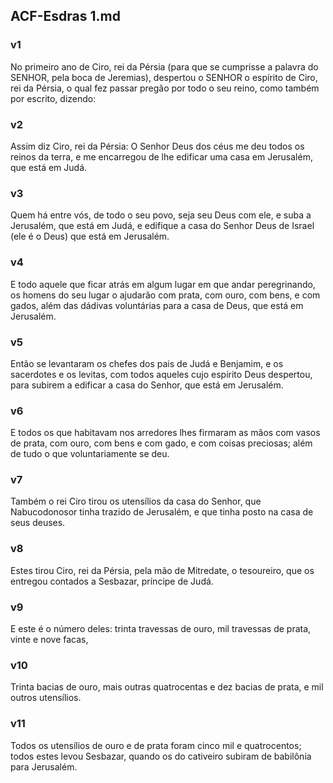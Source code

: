 ## ACF-Esdras 1.md
### v1
 No primeiro ano de Ciro, rei da Pérsia (para que se cumprisse a palavra do SENHOR, pela boca de Jeremias), despertou o SENHOR o espírito de Ciro, rei da Pérsia, o qual fez passar pregão por todo o seu reino, como também por escrito, dizendo:
### v2
 Assim diz Ciro, rei da Pérsia: O Senhor Deus dos céus me deu todos os reinos da terra, e me encarregou de lhe edificar uma casa em Jerusalém, que está em Judá.
### v3
 Quem há entre vós, de todo o seu povo, seja seu Deus com ele, e suba a Jerusalém, que está em Judá, e edifique a casa do Senhor Deus de Israel (ele é o Deus) que está em Jerusalém.
### v4
 E todo aquele que ficar atrás em algum lugar em que andar peregrinando, os homens do seu lugar o ajudarão com prata, com ouro, com bens, e com gados, além das dádivas voluntárias para a casa de Deus, que está em Jerusalém.
### v5
 Então se levantaram os chefes dos pais de Judá e Benjamim, e os sacerdotes e os levitas, com todos aqueles cujo espírito Deus despertou, para subirem a edificar a casa do Senhor, que está em Jerusalém.
### v6
 E todos os que habitavam nos arredores lhes firmaram as mãos com vasos de prata, com ouro, com bens e com gado, e com coisas preciosas; além de tudo o que voluntariamente se deu.
### v7
 Também o rei Ciro tirou os utensílios da casa do Senhor, que Nabucodonosor tinha trazido de Jerusalém, e que tinha posto na casa de seus deuses.
### v8
 Estes tirou Ciro, rei da Pérsia, pela mão de Mitredate, o tesoureiro, que os entregou contados a Sesbazar, príncipe de Judá.
### v9
 E este é o número deles: trinta travessas de ouro, mil travessas de prata, vinte e nove facas,
### v10
 Trinta bacias de ouro, mais outras quatrocentas e dez bacias de prata, e mil outros utensílios.
### v11
 Todos os utensílios de ouro e de prata foram cinco mil e quatrocentos; todos estes levou Sesbazar, quando os do cativeiro subiram de babilônia para Jerusalém.
